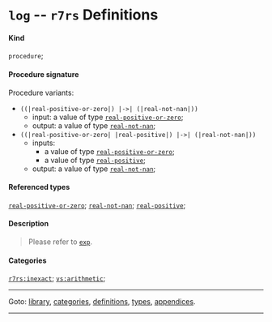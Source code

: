

<a id='definition__r7rs__log'></a>

# `log` -- `r7rs` Definitions


#### Kind

`procedure`;


#### Procedure signature

Procedure variants:
 * `((|real-positive-or-zero|) |->| (|real-not-nan|))`
   * input: a value of type [`real-positive-or-zero`](../../r7rs/types/real-positive-or-zero.md#type__r7rs__real-positive-or-zero);
   * output: a value of type [`real-not-nan`](../../r7rs/types/real-not-nan.md#type__r7rs__real-not-nan);
 * `((|real-positive-or-zero| |real-positive|) |->| (|real-not-nan|))`
   * inputs:
     * a value of type [`real-positive-or-zero`](../../r7rs/types/real-positive-or-zero.md#type__r7rs__real-positive-or-zero);
     * a value of type [`real-positive`](../../r7rs/types/real-positive.md#type__r7rs__real-positive);
   * output: a value of type [`real-not-nan`](../../r7rs/types/real-not-nan.md#type__r7rs__real-not-nan);


#### Referenced types

[`real-positive-or-zero`](../../r7rs/types/real-positive-or-zero.md#type__r7rs__real-positive-or-zero);
[`real-not-nan`](../../r7rs/types/real-not-nan.md#type__r7rs__real-not-nan);
[`real-positive`](../../r7rs/types/real-positive.md#type__r7rs__real-positive);


#### Description

> Please refer to [`exp`](../../r7rs/definitions/exp.md#definition__r7rs__exp).


#### Categories

[`r7rs:inexact`](../../r7rs/categories/r7rs_3a_inexact.md#category__r7rs__r7rs_3a_inexact);
[`vs:arithmetic`](../../r7rs/categories/vs_3a_arithmetic.md#category__r7rs__vs_3a_arithmetic);

----

Goto: [library](../../r7rs/_index.md#library__r7rs), [categories](../../r7rs/categories/_index.md#toc__r7rs__categories), [definitions](../../r7rs/definitions/_index.md#toc__r7rs__definitions), [types](../../r7rs/types/_index.md#toc__r7rs__types), [appendices](../../r7rs/appendices/_index.md#toc__r7rs__appendices).

----

